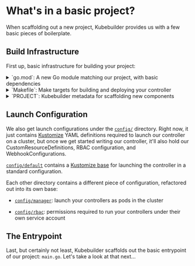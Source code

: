 # What's in a basic project?

When scaffolding out a new project, Kubebuilder provides us with a few
basic pieces of boilerplate.

## Build Infrastructure

First up, basic infrastructure for building your project:

<details><summary>`go.mod`: A new Go module matching our project, with basic dependencies</summary>

```go
{{#include ./testdata/project/go.mod}}
```
</details>

<details><summary>`Makefile`: Make targets for building and deploying your controller</summary>

```makefile
{{#include ./testdata/project/Makefile}}
```
</details>

<details><summary>`PROJECT`: Kubebuilder metadata for scaffolding new components</summary>

```yaml
{{#include ./testdata/project/PROJECT}}
```
</details>

## Launch Configuration

We also get launch configurations under the
[`config/`](https://github.com/kubernetes-sigs/kubebuilder/tree/master/docs/book/src/cronjob-tutorial/testdata/project/config)
directory.  Right now, it just contains
[Kustomize](https://sigs.k8s.io/kustomize) YAML definitions required to
launch our controller on a cluster, but once we get started writing our
controller, it'll also hold our CustomResourceDefinitions, RBAC
configuration, and WebhookConfigurations.

[`config/default`](https://github.com/kubernetes-sigs/kubebuilder/tree/master/docs/book/src/cronjob-tutorial/testdata/project/config/default) contains a [Kustomize base](https://github.com/kubernetes-sigs/kubebuilder/blob/master/docs/book/src/cronjob-tutorial/testdata/project/config/default/kustomization.yaml) for launching
the controller in a standard configuration.

Each other directory contains a different piece of configuration,
refactored out into its own base:

- [`config/manager`](https://github.com/kubernetes-sigs/kubebuilder/tree/master/docs/book/src/cronjob-tutorial/testdata/project/config/manager): launch your controllers as pods in the
  cluster

- [`config/rbac`](https://github.com/kubernetes-sigs/kubebuilder/tree/master/docs/book/src/cronjob-tutorial/testdata/project/config/rbac): permissions required to run your
  controllers under their own service account

## The Entrypoint

Last, but certainly not least, Kubebuilder scaffolds out the basic
entrypoint of our project: `main.go`.  Let's take a look at that next...

